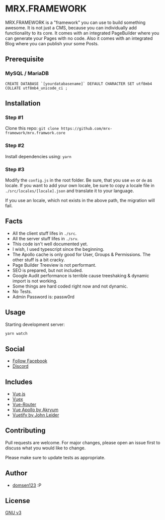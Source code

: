 # MRX.FRAMEWORK

MRX.FRAMEWORK is a "framework" you can use to build something awesome. It is not just a CMS, because you can individually add functionality to its core. It comes with an integrated PageBuilder where you can generate your Pages with no code. Also it comes with an integrated Blog where you can publish your some Posts.

## Prerequisite

### MySQL / MariaDB
``CREATE DATABASE `[yourdatabasename]` DEFAULT CHARACTER SET utf8mb4 COLLATE utf8mb4_unicode_ci ;``

## Installation

### Step #1
Clone this repo: ``git clone https://github.com/mrx-framework/mrx.framwork.core``

### Step #2
Install dependencies using: ``yarn``

### Step #3
Modify the ``config.js`` in the root folder. Be sure, that you use ``en`` or ``de`` as locale. If you want to add your own locale, be sure to copy a locale file in ``./src/locales/[locale].json`` and translate it to your language.

If you use an locale, which not exists in the above path, the migration will fail.



## Facts
* All the client stuff lifes in ``./src``.
* All the server stuff lifes in ``./srv``.
* This code isn't well documented yet.
* I wish, I used typescript since the beginning.
* The Apollo cache is only good for User, Groups & Permissions. The other stuff is a bit cracky.
* Page Builder Treeview is not performant.
* SEO is prepared, but not included.
* Google Audit performance is terrible cause treeshaking & dynamic import is not working.
* Some things are hard coded right now and not dynamic.
* No Tests.
* Admin Password is: passw0rd


## Usage
Starting development server:

```bash
yarn watch
```

## Social
* [Follow Facebook](https://www.facebook.com/mrx.framework "Follow Facebook")
* [Discord](https://discord.gg/CBUpfqj "Discord")

## Includes
* [Vue.js](https://github.com/vuejs/vue "Vue.js")
* [Vuex](https://github.com/vuejs/vuex "Vuex")
* [Vue-Router](https://github.com/vuejs/vue-router "Vue Router")
* [Vue Apollo by Akryum](https://github.com/Akryum/vue-apollo "Vue Apollo by Akryum")
* [Vuetify by John Leider](https://github.com/vuetifyjs/vuetify "Vuetify")

## Contributing
Pull requests are welcome. For major changes, please open an issue first to discuss what you would like to change.

Please make sure to update tests as appropriate.

## Author
* [domsen123](https://github.com/domsen123 "domsen123") :P

## License
[GNU v3](https://github.com/mrx-framework/mrx.framwork.core/blob/master/README.md)
